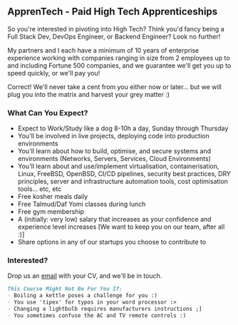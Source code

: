 ## ApprenTech - Paid High Tech Apprenticeships

So you're interested in pivoting into High Tech? Think you'd fancy being a Full Stack Dev, DevOps Engineer, or Backend Engineer? Look no further!

My partners and I each have a minimum of 10 years of enterprise experience working with companies ranging in size from 2 employees up to and including Fortune 500 companies, and we guarantee we'll get you up to speed quickly, or we'll pay you!

Correct! We'll never take a cent from you either now or later... but we will plug you into the matrix and harvest your grey matter :)


### What Can You Expect?

* Expect to Work/Study like a dog 8-10h a day, Sunday through Thursday
* You'll be involved in live projects, deploying code into production environments
* You'll learn about how to build, optimise, and secure systems and environments (Networks, Servers, Services, Cloud Environments)
* You'll learn about and use/implement virtualisation, containerisation, Linux, FreeBSD, OpenBSD, CI/CD pipelines, security best practices, DRY principles, server and infrastructure automation tools, cost optimisation tools... etc, etc
* Free kosher meals daily
* Free Talmud/Daf Yomi classes during lunch
* Free gym membership
* A (initially: very low) salary that increases as your confidence and experience level increases [We want to keep you on our team, after all :)]
* Share options in any of our startups you choose to contribute to


### Interested?

Drop us an [email](hello@apprentech.io) with your CV, and we'll be in touch.


```markdown
This Course Might Not Be For You If:
- Boiling a kettle poses a challenge for you :)
- You use 'tipex' for typos in your word processor :>
- Changing a lightbulb requires manufacturers instructions ;]
- You sometimes confuse the AC and TV remote controls :)
```
